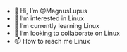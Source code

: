 - 👋 Hi, I’m @MagnusLupus
- 👀 I’m interested in Linux
- 🌱 I’m currently learning Linux
- 💞️ I’m looking to collaborate on Linux
- 📫 How to reach me Linux

<!---
MagnusLupus/MagnusLupus is a ✨ special ✨ repository because its `README.md` (this file) appears on your GitHub profile.
You can click the Preview link to take a look at your changes.
--->
